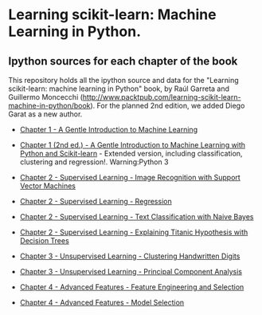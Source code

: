Learning scikit-learn: Machine Learning in Python. 
==================================================

Ipython sources for each chapter of the book
--------------------------------------------

This repository holds all the ipython source and data for the "Learning scikit-learn: machine learning in Python" book, by Raúl Garreta and Guillermo Moncecchi (http://www.packtpub.com/learning-scikit-learn-machine-in-python/book). For the planned 2nd edition, we added Diego Garat as a new author.  


* [Chapter 1 - A Gentle Introduction to Machine Learning](http://nbviewer.ipython.org/github/gmonce/scikit-learn-book/blob/master/Chapter%201%20%20-%20A%20Gentle%20Introduction%20to%20Machine%20Learning.ipynb)

* [Chapter 1 (2nd ed.) - A Gentle Introduction to Machine Learning with Python and Scikit-learn](http://nbviewer.ipython.org/github/gmonce/scikit-learn-book/blob/master/Chapter%201%20%282nd%20ed.%29%20-%20A%20Gentle%20Introduction%20to%20Machine%20Learning%20with%20Python%20and%20Scikit-learn.ipynb) - Extended version, including classification, clustering and regression!. Warning:Python 3

* [Chapter 2 - Supervised Learning - Image Recognition with Support Vector Machines](http://nbviewer.ipython.org/github/gmonce/scikit-learn-book/blob/master/Chapter%202%20-%20Supervised%20Learning%20-%20Image%20Recognition%20with%20Support%20Vector%20Machines.ipynb)

* [Chapter 2 - Supervised Learning - Regression](http://nbviewer.ipython.org/github/gmonce/scikit-learn-book/blob/master/Chapter%202%20-%20Supervised%20Learning%20-%20Regression.ipynb)

* [Chapter 2 - Supervised Learning - Text Classification with Naive Bayes](http://nbviewer.ipython.org/github/gmonce/scikit-learn-book/blob/master/Chapter%202%20-%20Supervised%20Learning%20-%20Text%20Classification%20with%20Naive%20Bayes.ipynb)

* [Chapter 2 - Supervised Learning - Explaining Titanic Hypothesis with Decision Trees](http://nbviewer.ipython.org/github/gmonce/scikit-learn-book/blob/master/Chapter%202%20-%20Supervised%20learning%20-%20Explaining%20Titanic%20Hypothesis%20with%20Decision%20Trees.ipynb)

* [Chapter 3 - Unsupervised Learning - Clustering Handwritten Digits](http://nbviewer.ipython.org/github/gmonce/scikit-learn-book/blob/master/Chapter%203%20-%20Unsupervised%20Learning%20-%20Clustering%20Handwritten%20Digits.ipynb)

* [Chapter 3 - Unsupervised Learning - Principal Component Analysis](http://nbviewer.ipython.org/github/gmonce/scikit-learn-book/blob/master/Chapter%203%20-%20Unsupervised%20Learning%20-%20Principal%20Component%20Analysis.ipynb)

* [Chapter 4 - Advanced Features - Feature Engineering and Selection](http://nbviewer.ipython.org/github/gmonce/scikit-learn-book/blob/master/Chapter%204%20-%20Advanced%20Features%20-%20Feature%20Engineering%20and%20Selection.ipynb)

* [Chapter 4 - Advanced Features - Model Selection](http://nbviewer.ipython.org/github/gmonce/scikit-learn-book/blob/master/Chapter%204%20-%20Advanced%20Features%20-%20Model%20Selection.ipynb)
